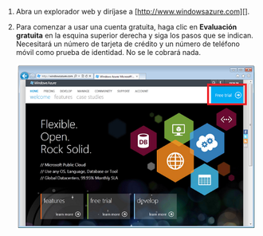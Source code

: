 1. Abra un explorador web y diríjase a [http://www.windowsazure.com][].
2. Para comenzar a usar una cuenta gratuita, haga clic en **Evaluación gratuita** en la esquina superior derecha y siga los pasos que se indican. Necesitará un número de tarjeta de crédito y un número de teléfono móvil como prueba de identidad. No se le cobrará nada.
   
   ![Sitio web de Azure][0]

[0]: ./media/create-azure-account/freetrialonwindowsazurehomepage.png

